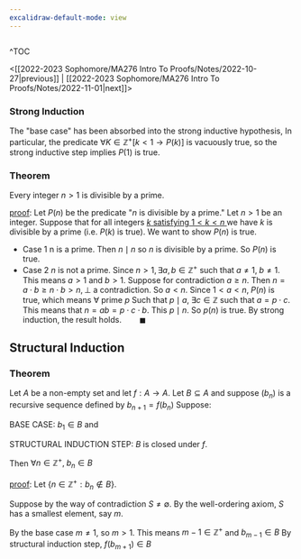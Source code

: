 ```yaml
---
excalidraw-default-mode: view
---
```



```toc

```

^TOC

<[[2022-2023 Sophomore/MA276 Intro To Proofs/Notes/2022-10-27|previous]] | [[2022-2023 Sophomore/MA276 Intro To Proofs/Notes/2022-11-01|next]]>

### Strong Induction

The "base case" has been absorbed into the strong inductive hypothesis, In particular, the predicate $\forall K \in \mathbb{Z}^+[k<1\to P(k)]$ is vacuously true, so the strong inductive step implies $P(1)$ is true.


### Theorem
Every integer $n>1$ is divisible by a prime.

<u>proof</u>: Let $P(n)$ be the predicate "$n$ is divisible by a prime." Let $n>1$ be an integer. Suppose that for all integers <u>$k$ satisfying $1<k<n$ </u> we have $k$ is divisible by a prime (i.e. $P(k)$ is true). We want to show $P(n)$ is true.

- Case 1 n is a prime. Then $n\mid n$ so $n$ is divisible by a prime. So $P(n)$ is true.
- Case 2 $n$ is not a prime. Since $n>1, \exists a,b\in\mathbb{Z}^+$ such that $a\neq1,\;b\neq1$. This means $a>1$ and $b>1.$ Suppose for contradiction $a\geq n.$ Then $n=a\cdot b\geq n\cdot b > n, \bot$ a contradiction. So $a<n.$ Since $1<a<n,\;P(n)$ is true, which means $\forall$ prime $p$ Such that $p\mid a,\;\exists c \in \mathbb{Z}$ such that $a = p\cdot c.$ This means that $n=ab=p\cdot c \cdot b.$ This $p\mid n.$ So $p(n)$ is true. By strong induction, the result holds.$\qquad\blacksquare$

## Structural Induction

### Theorem

Let $A$ be a non-empty set and let $f:A\to A$. Let $B\subseteq A$ and suppose $(b_n)$ is a recursive sequence defined by $b_{n+1}=f(b_n)$
Suppose:

BASE CASE:  $b_1\in B$ and 

STRUCTURAL INDUCTION STEP: $B$ is closed under $f.$

Then $\forall n \in \mathbb{Z}^+,\;b_n\in B$

<u>proof</u>: Let $\{n\in\mathbb{Z}^+:b_n\notin B\}.$

Suppose by the way of contradiction $S\neq \emptyset.$
By the well-ordering axiom, $S$ has a smallest element, say $m$.

By the base case $m \neq 1,$ so $m>1$. This means $m-1\in\mathbb{Z}^+$ and $b_{m-1}\in B$ By structural induction step, $f(b_{m+1}) \in B$